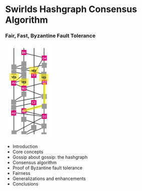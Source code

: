 # Swirlds Hashgraph Consensus Algorithm
### Fair, Fast, Byzantine Fault Tolerance

<img src = "image.png" height = "300">

- Introduction
- Core concepts
- Gossip about gossip: the hashgraph
- Consensus algorithm
- Proof of Byzantine fault tolerance
- Fairness
- Generalizations and enhancements
- Conclusions
